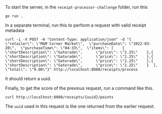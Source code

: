 To start the server, in the `receipt-processor-challenge` folder, run this

```
go run .
```

In a separate terminal, run this to perform a request with valid receipt metadata
```
curl -i -X POST -H "Content-Type: application/json" -d "{  \"retailer\": \"M&M Corner Market\",  \"purchaseDate\": \"2022-03-20\",  \"purchaseTime\": \"04:33\",  \"items\": [    {      \"shortDescription\": \"Gatorade\",      \"price\": \"2.25\"    },{      \"shortDescription\": \"Gatorade\",      \"price\": \"2.25\"    },{      \"shortDescription\": \"Gatorade\",      \"price\": \"2.25\"    },{      \"shortDescription\": \"Gatorade\",      \"price\": \"2.25\"    }  ],  \"total\": \"9.00\"}" http://localhost:8080/receipts/process
```
It should return a uuid.


Finally, to get the score of the previous request, run a command like this.
```
curl http://localhost:8080/receipts/{uuid}/points
```
The `uuid` used in this request is the one returned from the earlier request.